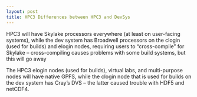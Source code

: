 ```yaml
---
layout: post
title: HPC3 Differences between HPC3 and DevSys
---
```


HPC3 will have Skylake processors everywhere (at least on user-facing systems), while the dev system has Broadwell processors on the clogin (used for builds) and elogin nodes, requiring users to “cross-compile” for Skylake – cross-compiling causes problems with some build systems, but this will go away

The HPC3 elogin nodes (used for builds), virtual labs, and multi-purpose nodes will have native GPFS, while the clogin node that is used for builds on the dev system has Cray’s DVS – the latter caused trouble with HDF5 and netCDF4.
